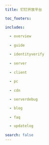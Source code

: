 ```yaml
---
title: 钉钉开放平台 

toc_footers:

includes:
  
  - overview
  
  - guide

  - identityverify
  
  - server
  
  - client
  
  - pc
  
  - cdn

  - serverdebug

  - blog
    
  - faq

  - updatelog
 
search: false
--- 
```


